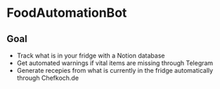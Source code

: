 # FoodAutomationBot

## Goal
* Track what is in your fridge with a Notion database
* Get automated warnings if vital items are missing through Telegram
* Generate recepies from what is currently in the fridge automatically through Chefkoch.de
